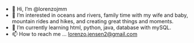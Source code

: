- 👋 Hi, I’m @lorenzojmm
- 👀 I’m interested in oceans and rivers, family time with my wife and baby, mountain rides and hikes, and creating great things and moments.
- 🌱 I’m currently learning html, python, java, database with mySQL.
- 📫 How to reach me ... lorenzo.jensen2@gmail.com

<!---
lorenzojmm/lorenzojmm is a ✨ special ✨ repository because its `README.md` (this file) appears on your GitHub profile.
You can click the Preview link to take a look at your changes.
--->
